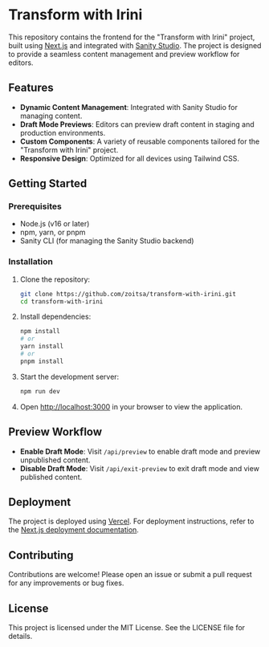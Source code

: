 # Transform with Irini

This repository contains the frontend for the "Transform with Irini" project, built using [Next.js](https://nextjs.org) and integrated with [Sanity Studio](https://www.sanity.io/). The project is designed to provide a seamless content management and preview workflow for editors.

## Features

- **Dynamic Content Management**: Integrated with Sanity Studio for managing content.
- **Draft Mode Previews**: Editors can preview draft content in staging and production environments.
- **Custom Components**: A variety of reusable components tailored for the "Transform with Irini" project.
- **Responsive Design**: Optimized for all devices using Tailwind CSS.

## Getting Started

### Prerequisites

- Node.js (v16 or later)
- npm, yarn, or pnpm
- Sanity CLI (for managing the Sanity Studio backend)

### Installation

1. Clone the repository:
   ```bash
   git clone https://github.com/zoitsa/transform-with-irini.git
   cd transform-with-irini
   ```

2. Install dependencies:
   ```bash
   npm install
   # or
   yarn install
   # or
   pnpm install
   ```

3. Start the development server:
   ```bash
   npm run dev
   ```

4. Open [http://localhost:3000](http://localhost:3000) in your browser to view the application.

## Preview Workflow

- **Enable Draft Mode**: Visit `/api/preview` to enable draft mode and preview unpublished content.
- **Disable Draft Mode**: Visit `/api/exit-preview` to exit draft mode and view published content.

## Deployment

The project is deployed using [Vercel](https://vercel.com). For deployment instructions, refer to the [Next.js deployment documentation](https://nextjs.org/docs/app/building-your-application/deploying).

## Contributing

Contributions are welcome! Please open an issue or submit a pull request for any improvements or bug fixes.

## License

This project is licensed under the MIT License. See the LICENSE file for details.
